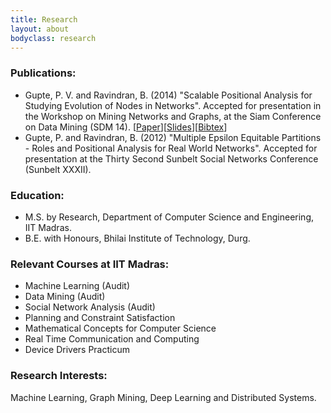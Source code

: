 ```yaml
---
title: Research
layout: about
bodyclass: research
---
```


### Publications:
* Gupte, P. V. and Ravindran, B. (2014) "Scalable Positional Analysis for Studying Evolution of Nodes in Networks". Accepted for presentation in the Workshop on Mining Networks and Graphs, at the Siam Conference on Data Mining (SDM 14). [<a href="http://arxiv.org/abs/1402.3797" target="_blank">Paper</a>][<a href="../resources/MNG_PPT_Gupte_14.pdf">Slides</a>][<a href="../resources/mng_sdm_gupte_14.txt">Bibtex</a>]
* Gupte, P. and Ravindran, B. (2012) "Multiple Epsilon Equitable Partitions - Roles and Positional Analysis for Real World Networks". Accepted for presentation at the Thirty Second Sunbelt Social Networks Conference (Sunbelt XXXII).

### Education:
* M.S. by Research, Department of Computer Science and Engineering, IIT Madras.
* B.E. with Honours, Bhilai Institute of Technology, Durg.

### Relevant Courses at IIT Madras:
* Machine Learning (Audit)
* Data Mining (Audit)
* Social Network Analysis (Audit)
* Planning and Constraint Satisfaction
* Mathematical Concepts for Computer Science
* Real Time Communication and Computing
* Device Drivers Practicum

### Research Interests:
Machine Learning, Graph Mining, Deep Learning and Distributed Systems.


